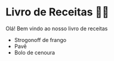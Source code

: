 # Livro de Receitas :man_cook:

Olá! Bem vindo ao nosso livro de receitas

- Strogonoff de frango
- Pavê
- Bolo de cenoura